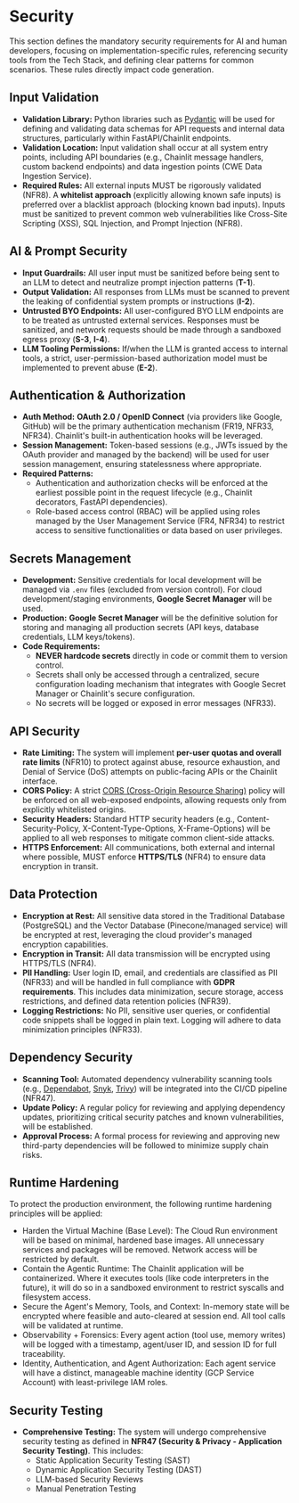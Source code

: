 # Security

This section defines the mandatory security requirements for AI and human developers, focusing on implementation-specific rules, referencing security tools from the Tech Stack, and defining clear patterns for common scenarios. These rules directly impact code generation.

## Input Validation

  * **Validation Library:** Python libraries such as [Pydantic](https://pydantic-docs.helpmanual.io/) will be used for defining and validating data schemas for API requests and internal data structures, particularly within FastAPI/Chainlit endpoints.
  * **Validation Location:** Input validation shall occur at all system entry points, including API boundaries (e.g., Chainlit message handlers, custom backend endpoints) and data ingestion points (CWE Data Ingestion Service).
  * **Required Rules:** All external inputs MUST be rigorously validated (NFR8). A **whitelist approach** (explicitly allowing known safe inputs) is preferred over a blacklist approach (blocking known bad inputs). Inputs must be sanitized to prevent common web vulnerabilities like Cross-Site Scripting (XSS), SQL Injection, and Prompt Injection (NFR8).

## AI & Prompt Security

* **Input Guardrails:** All user input must be sanitized before being sent to an LLM to detect and neutralize prompt injection patterns (**T-1**).  
* **Output Validation:** All responses from LLMs must be scanned to prevent the leaking of confidential system prompts or instructions (**I-2**).  
* **Untrusted BYO Endpoints:** All user-configured BYO LLM endpoints are to be treated as untrusted external services. Responses must be sanitized, and network requests should be made through a sandboxed egress proxy (**S-3**, **I-4**).  
* **LLM Tooling Permissions:** If/when the LLM is granted access to internal tools, a strict, user-permission-based authorization model must be implemented to prevent abuse (**E-2**).
  
## Authentication & Authorization

  * **Auth Method:** **OAuth 2.0 / OpenID Connect** (via providers like Google, GitHub) will be the primary authentication mechanism (FR19, NFR33, NFR34). Chainlit's built-in authentication hooks will be leveraged.
  * **Session Management:** Token-based sessions (e.g., JWTs issued by the OAuth provider and managed by the backend) will be used for user session management, ensuring statelessness where appropriate.
  * **Required Patterns:**
      * Authentication and authorization checks will be enforced at the earliest possible point in the request lifecycle (e.g., Chainlit decorators, FastAPI dependencies).
      * Role-based access control (RBAC) will be applied using roles managed by the User Management Service (FR4, NFR34) to restrict access to sensitive functionalities or data based on user privileges.

## Secrets Management

  * **Development:** Sensitive credentials for local development will be managed via `.env` files (excluded from version control). For cloud development/staging environments, **Google Secret Manager** will be used.
  * **Production:** **Google Secret Manager** will be the definitive solution for storing and managing all production secrets (API keys, database credentials, LLM keys/tokens).
  * **Code Requirements:**
      * **NEVER hardcode secrets** directly in code or commit them to version control.
      * Secrets shall only be accessed through a centralized, secure configuration loading mechanism that integrates with Google Secret Manager or Chainlit's secure configuration.
      * No secrets will be logged or exposed in error messages (NFR33).

## API Security

  * **Rate Limiting:** The system will implement **per-user quotas and overall rate limits** (NFR10) to protect against abuse, resource exhaustion, and Denial of Service (DoS) attempts on public-facing APIs or the Chainlit interface.
  * **CORS Policy:** A strict [CORS (Cross-Origin Resource Sharing)](https://developer.mozilla.org/en-US/docs/Web/HTTP/CORS) policy will be enforced on all web-exposed endpoints, allowing requests only from explicitly whitelisted origins.
  * **Security Headers:** Standard HTTP security headers (e.g., Content-Security-Policy, X-Content-Type-Options, X-Frame-Options) will be applied to all web responses to mitigate common client-side attacks.
  * **HTTPS Enforcement:** All communications, both external and internal where possible, MUST enforce **HTTPS/TLS** (NFR4) to ensure data encryption in transit.

## Data Protection

  * **Encryption at Rest:** All sensitive data stored in the Traditional Database (PostgreSQL) and the Vector Database (Pinecone/managed service) will be encrypted at rest, leveraging the cloud provider's managed encryption capabilities.
  * **Encryption in Transit:** All data transmission will be encrypted using HTTPS/TLS (NFR4).
  * **PII Handling:** User login ID, email, and credentials are classified as PII (NFR33) and will be handled in full compliance with **GDPR requirements**. This includes data minimization, secure storage, access restrictions, and defined data retention policies (NFR39).
  * **Logging Restrictions:** No PII, sensitive user queries, or confidential code snippets shall be logged in plain text. Logging will adhere to data minimization principles (NFR33).

## Dependency Security

  * **Scanning Tool:** Automated dependency vulnerability scanning tools (e.g., [Dependabot](https://github.com/features/security/), [Snyk](https://snyk.io/), [Trivy](https://aquasecurity.github.io/trivy/)) will be integrated into the CI/CD pipeline (NFR47).
  * **Update Policy:** A regular policy for reviewing and applying dependency updates, prioritizing critical security patches and known vulnerabilities, will be established.
  * **Approval Process:** A formal process for reviewing and approving new third-party dependencies will be followed to minimize supply chain risks.


## Runtime Hardening

To protect the production environment, the following runtime hardening principles will be applied:

- Harden the Virtual Machine (Base Level): The Cloud Run environment will be based on minimal, hardened base images. All unnecessary services and packages will be removed. Network access will be restricted by default. 
- Contain the Agentic Runtime: The Chainlit application will be containerized. Where it executes tools (like code interpreters in the future), it will do so in a sandboxed environment to restrict syscalls and filesystem access. 
- Secure the Agent's Memory, Tools, and Context: In-memory state will be encrypted where feasible and auto-cleared at session end. All tool calls will be validated at runtime. 
- Observability + Forensics: Every agent action (tool use, memory writes) will be logged with a timestamp, agent/user ID, and session ID for full traceability. 
- Identity, Authentication, and Agent Authorization: Each agent service will have a distinct, manageable machine identity (GCP Service Account) with least-privilege IAM roles. 



## Security Testing

  * **Comprehensive Testing:** The system will undergo comprehensive security testing as defined in **NFR47 (Security & Privacy - Application Security Testing)**. This includes:
      * Static Application Security Testing (SAST)
      * Dynamic Application Security Testing (DAST)
      * LLM-based Security Reviews
      * Manual Penetration Testing

